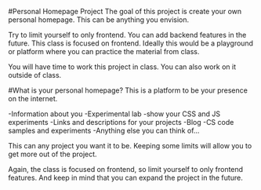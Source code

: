 #Personal Homepage Project
The goal of this project is create your own personal homepage. This can be anything you envision.

Try to limit yourself to only frontend. You can add backend features in the future. This class is focused on frontend. Ideally this would be a playground or platform where you can practice the material from class.

You will have time to work this project in class. You can also work on it outside of class.

#What is your personal homepage?
This is a platform to be your presence on the internet.

-Information about you
-Experimental lab
    -show your CSS and JS experiments
-Links and descriptions for your projects
-Blog
-CS code samples and experiments
-Anything else you can think of...

This can any project you want it to be. Keeping some limits will allow you to get more out of the project.

Again, the class is focused on frontend, so limit yourself to only frontend features. And keep in mind that you can expand the project in the future.
